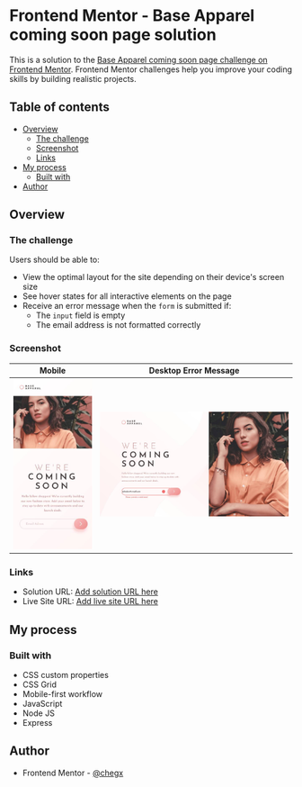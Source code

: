 # Frontend Mentor - Base Apparel coming soon page solution

This is a solution to the [Base Apparel coming soon page challenge on Frontend Mentor](https://www.frontendmentor.io/challenges/base-apparel-coming-soon-page-5d46b47f8db8a7063f9331a0). Frontend Mentor challenges help you improve your coding skills by building realistic projects.

## Table of contents

- [Overview](#overview)
  - [The challenge](#the-challenge)
  - [Screenshot](#screenshot)
  - [Links](#links)
- [My process](#my-process)
  - [Built with](#built-with)
- [Author](#author)

## Overview

### The challenge

Users should be able to:

- View the optimal layout for the site depending on their device's screen size
- See hover states for all interactive elements on the page
- Receive an error message when the `form` is submitted if:
  - The `input` field is empty
  - The email address is not formatted correctly

### Screenshot

|Mobile|Desktop Error Message|
|---|---|
|![](./screenshots/mobile.jpg)|![](./screenshots/desktop-error.jpg)|

### Links

- Solution URL: [Add solution URL here](https://github.com/chegx/apparel)
- Live Site URL: [Add live site URL here](https://chegx.github.io/apparel/)

## My process

### Built with

- CSS custom properties
- CSS Grid
- Mobile-first workflow
- JavaScript
- Node JS
- Express

## Author

- Frontend Mentor - [@chegx](https://www.frontendmentor.io/profile/chegx)
